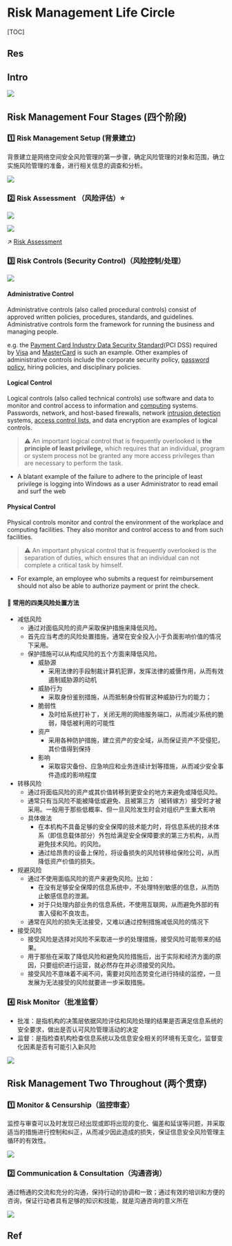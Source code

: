 # Risk Management Life Circle

[TOC]



## Res



## Intro
![](../../../../../Assets/Pics/Screenshot%202023-10-08%20at%2011.03.41AM.png)



## Risk Management Four Stages (四个阶段)
### 1️⃣ Risk Management Setup (背景建立)
背景建立是网络空间安全风险管理的第一步骤，确定风险管理的对象和范围，确立实施风险管理的准备，进行相关信息的调查和分析。

![](../../../../../Assets/Pics/Screenshot%202023-11-03%20at%201.39.00PM.png)

### 2️⃣ Risk Assessment （风险评估）⭐

![](../../../../../Assets/Pics/Screenshot%202023-11-03%20at%201.39.28PM.png)

![](../../../../../Assets/Pics/Screenshot%202023-10-08%20at%2011.11.33AM.png)

↗ [Risk Assessment](Risk%20Assessment.md)

### 3️⃣ Risk Controls (Security Control)（风险控制/处理）
![](../../../../../Assets/Pics/Screenshot%202023-11-03%20at%201.39.51PM.png)

#### Administrative Control
Administrative controls (also called procedural controls) consist of approved written policies, procedures, standards, and guidelines. Administrative controls form the framework for running the business and managing people.

e.g. the [Payment Card Industry Data Security Standard](https://en.wikipedia.org/wiki/Payment_Card_Industry_Data_Security_Standard)(PCI DSS) required by [Visa](https://en.wikipedia.org/wiki/Visa_Inc.) and [MasterCard](https://en.wikipedia.org/wiki/MasterCard) is such an example. Other examples of administrative controls include the corporate security policy, [password policy](https://en.wikipedia.org/wiki/Password_policy), hiring policies, and disciplinary policies.
#### Logical Control
Logical controls (also called technical controls) use software and data to monitor and control access to information and [computing](https://en.wikipedia.org/wiki/Computing) systems. Passwords, network, and host-based firewalls, network [intrusion detection](https://en.wikipedia.org/wiki/Intrusion_detection) systems, [access control lists](https://en.wikipedia.org/wiki/Access_control_list), and data encryption are examples of logical controls.

> ⚠ An important logical control that is frequently overlooked is **the principle of least privilege,** which requires that an individual, program or system process not be granted any more access privileges than are necessary to perform the task.

- A blatant example of the failure to adhere to the principle of least privilege is logging into Windows as a user Administrator to read email and surf the web
#### Physical Control
Physical controls monitor and control the environment of the workplace and computing facilities. They also monitor and control access to and from such facilities. 

> ⚠ An important physical control that is frequently overlooked is the separation of duties, which ensures that an individual can not complete a critical task by himself.

- For example, an employee who submits a request for reimbursement should not also be able to authorize payment or print the check.
#### 🤔 常用的四类风险处置方法
- 减低风险
	- 通过对面临风险的资产采取保护措施来降低风险。
	- 首先应当考虑的风险处置措施，通常在安全投入小于负面影响价值的情况下采用。
	- 保护措施可以从构成风险的五个方面来降低风险。
		- 威胁源
			- 采用法律的手段制裁计算机犯罪，发挥法律的威慑作用，从而有效遏制威胁源的动机
		- 威胁行为
			- 采取身份鉴别措施，从而抵制身份假冒这种威胁行为的能力；
		- 脆弱性
			- 及时给系统打补丁，关闭无用的网络服务端口，从而减少系统的脆弱，降低被利用的可能性
		- 资产
			- 采用各种防护措施，建立资产的安全域，从而保证资产不受侵犯，其价值得到保持
		- 影响
			- 采取容灾备份、应急响应和业务连续计划等措施，从而减少安全事件造成的影响程度
- 转移风险
	- 通过将面临风险的资产或其价值转移到更安全的地方来避免或降低风险。
	- 通常只有当风险不能被降低或避免、且被第三方（被转嫁方）接受时才被采用。一般用于那些低概率、但一旦风险发生时会对组织产生重大影响
	- 具体做法
		- 在本机构不具备足够的安全保障的技术能力时，将信息系统的技术体系（即信息载体部分）外包给满足安全保障要求的第三方机构，从而避免技术风险。的风险。
		- 通过给昂贵的设备上保险，将设备损失的风险转移给保险公司，从而降低资产价值的损失。
- 规避风险
	- 通过不使用面临风险的资产来避免风险。比如：
		- 在没有足够安全保障的信息系统中，不处理特别敏感的信息，从而防止敏感信息的泄漏。
		- 对于只处理内部业务的信息系统，不使用互联网，从而避免外部的有害入侵和不良攻击。
	- 通常在风险的损失无法接受，又难以通过控制措施减低风险的情况下
- 接受风险
	- 接受风险是选择对风险不采取进一步的处理措施，接受风险可能带来的结果。
	- 用于那些在采取了降低风险和避免风险措施后，出于实际和经济方面的原因，只要组织进行运营，就必然存在并必须接受的风险。
	- 接受风险不意味着不闻不问，需要对风险态势变化进行持续的监控，一旦发展为无法接受的风险就要进一步采取措施。

### 4️⃣ Risk Monitor（批准监督）
- 批准：是指机构的决策层依据风险评估和风险处理的结果是否满足信息系统的安全要求，做出是否认可风险管理活动的决定
- 监督：是指检查机构检查信息系统以及信息安全相关的环境有无变化，监督变化因素是否有可能引入新风险

![](../../../../../Assets/Pics/Screenshot%202023-11-03%20at%201.46.57PM.png)



## Risk Management Two Throughout (两个贯穿)
### 1️⃣ Monitor & Censurship（监控审查）
监控与审查可以及时发现已经出现或即将出现的变化、偏差和延误等问题，并采取适当的措施进行控制和纠正，从而减少因此造成的损失，保证信息安全风险管理主循环的有效性。

![](../../../../../Assets/Pics/Screenshot%202023-11-03%20at%201.47.32PM.png)

### 2️⃣ Communication & Consultation（沟通咨询）
通过畅通的交流和充分的沟通，保持行动的协调和一致；通过有效的培训和方便的咨询，保证行动者具有足够的知识和技能，就是沟通咨询的意义所在

![](../../../../../Assets/Pics/Screenshot%202023-11-03%20at%201.47.58PM.png)



## Ref
